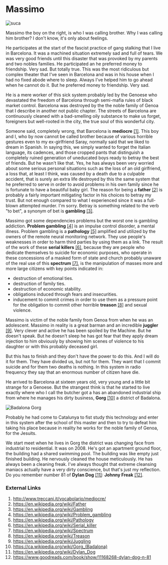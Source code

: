 # Massimo

![suca](http://telecomlobby.com/Images/20140208_121912.jpg)

Massimo the boy on the right, is who I was calling brother. Why I was calling him brother? I don't know, it's only about feelings. 

He participates at the start of the fascist practice of gang stalking that I live in Barcelona. It was a machined situation extremely sad and full of tears. We was very good friends until this disaster that was  provoked by my parents and two nobles families. He participated an he preferred money to friendship. Very sad. But totally true. This was the most ridiculous but complex theater that I've seen in Barcelona and was in his house  when I had no fixed abode where to sleep. Always I've helped him to go ahead when he cannot do it. But he preferred money to friendship. Very sad.

He is a mere worker of this sick system probably led by the Genoese who devastated the freedom of Barcelona through semi-mafia rules of black market control. Barcelona was destroyed by the the noble family of Genoa that I describe in another not public chapter. The streets of Barcelona are continuously cleaned with a bad-smelling oily substance to make us forget, foreigners but well-rooted in the city, the true soul of this wonderful city. 

Someone said, completely wrong, that Barcelona is **mediocre** [[1]](http://www.treccani.it/vocabolario/mediocre/). This boy and I, who by now cannot be called brother because of various horrible gestures even to my ex-girlfriend Saray, normally said that we liked to dream in Spanish. In saying this, we simply wanted to forget the Italian language, its cadences, and those cropped pants that distinguish a completely ruined generation of uneducated boys ready to betray the best of friends. But he wasn't like that. Yes, he has always been very worried about some serious personal situations such as the loss of an old girlfriend, a loss that, at least I think, was caused by a death due to a culpable accident, that is surely an extra life destroyed by this the same system that he preferred to serve in order to avoid problems in his own family since he is fortunate to have a beautiful baby girl. The reason for being a **father** [[2]](https://en.wikipedia.org/wiki/Father) is probably a fairly important mitigating factor in his choices to betray my trust. But not enough compared to what I experienced since it was a full-blown attempted murder. I'm sorry. Betray is something related to the verb "to bet", a synonym of bet is **gambling** [[3]](https://en.wikipedia.org/wiki/Gambling).

Massimo got some dependencies problems but the worst one is gambling addiction. **Problem gambling** [[4]](https://en.wikipedia.org/wiki/Problem_gambling) is an impulse control disorder, a mental illness. Problem gambling is a **pathology** [[5]](https://en.wikipedia.org/wiki/Pathology) amplified and utilized by the owners of the remote neural monitoring network. They use people's weaknesses in order to harm third parties by using them as a link. The result of the work of these **serial killers** [[6]](https://en.wikipedia.org/wiki/Serial_killer), because they are people who dedicate themselves to suicide for economic purposes, who operate in these concessions of a masked form of state and church probably unaware of the real use of this **spectrum** [[7]](https://en.wikipedia.org/wiki/Spectrum), is the manipulation of masses more and more large citizens with key points indicated in:

- destruction of emotional ties.
- destruction of family ties.
- destruction of economic stability.
- obligations induced through fears and insecurities.
- inducement to commit crimes in order to use them as a pressure point for the obligation to commit other horrible **treason** [[8]](https://en.wikipedia.org/wiki/Treason) and sexual violence.

Massimo is victim of the noble family from Genoa from when he was an adolescent. Massimo in reality is a great barman and an incredible **juggler** [[9]](https://en.wikipedia.org/wiki/Juggling). Very clever and active he has been spoiled by the Machine. But he doesn't speak. But he doesn't sleep he has got fear that they apply dream injection to him obviously by showing him scenes of violence to his daughter or with this probably deceased girl.

But this has to finish and they don't have the power to do this. And I will do it for them. They have divided us, but not for them. They want that I commit suicide and for them  two deaths is nothing. In this system in radio frequency they say that an enormous number of citizen have die.  

He arrived to Barcelona at sixteen years old, very young and a little bit strange for a Genoese. But the strangest think is that he started to live exactly where who I call the butcher got a has an abandoned industrial ship from where he manages his dirty business, **Gorg** [[10]](https://ca.wikipedia.org/wiki/Gorg_(Badalona)) a district of Badalona.

![Badalona Gorg](http://telecomlobby.com/Images/bdn.jpg)

Probably he had come to Catalunya to fist study this technology and enter in this system after the school of this master and then to try to defeat him taking his place because in reality he works for the noble family of Genoa, for the Jesuits.

We start meet when he lives in Gorg the district was changing face from industrial to residential. It was on 2008.  He's got an apartment ground floor, the building had a shared swimming pool. The building was like empty just finished building. He nervously cleaned the house meticulously. He has always been a cleaning freak. I've always thought that extreme cleansing maniacs actually have a very dirty conscience, but that's just my reflection. Do you remember number 81 of **Dylan Dog** [[11]](https://en.wikipedia.org/wiki/Dylan_Dog): **Johnny Freak** [[12]](https://www.goodreads.com/book/show/11168268-dylan-dog-n-81).

### External Links

1. http://www.treccani.it/vocabolario/mediocre/
2. https://en.wikipedia.org/wiki/Father
3. https://en.wikipedia.org/wiki/Gambling
4. https://en.wikipedia.org/wiki/Problem_gambling
5. https://en.wikipedia.org/wiki/Pathology
6. https://en.wikipedia.org/wiki/Serial_killer
7. https://en.wikipedia.org/wiki/Spectrum
8. https://en.wikipedia.org/wiki/Treason
9. https://en.wikipedia.org/wiki/Juggling
10. https://ca.wikipedia.org/wiki/Gorg_(Badalona)
11. https://en.wikipedia.org/wiki/Dylan_Dog
12. https://www.goodreads.com/book/show/11168268-dylan-dog-n-81

